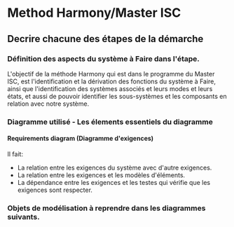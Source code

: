 # Method Harmony/Master ISC

## Decrire chacune des étapes de la démarche
### Définition des aspects du système à Faire dans l'étape.

L'objectif de la méthode Harmony qui est dans le programme du Master ISC, est l'identification et la dérivation des fonctions du système à Faire, ainsi que l'identification des systèmes associés et leurs modes et leurs états, et aussi de pouvoir identifier les sous-systèmes et les composants en relation avec notre système.

### Diagramme utilisé - Les élements essentiels du diagramme

#### Requirements diagram (Diagramme d'exigences)
Il fait:
- La relation entre les exigences du système avec d'autre exigences.
- La relation entre les exigences et les modèles d'éléments.
- La dépendance entre les exigences et les testes qui vérifie que les exigences sont respecter.

### Objets de modélisation à reprendre dans les diagrammes suivants.


